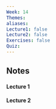 ```yaml
---
Week: 14
Themes: 
aliases: 
Lecture1: false
Lecture2: false
Exercises: false
Quiz:
---
```


## Notes

#### Lecture 1

#### Lecture 2

